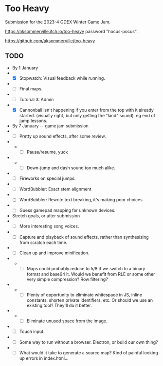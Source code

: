 # Too Heavy

Submission for the 2023-4 GDEX Winter Game Jam.

https://aksommerville.itch.io/too-heavy password "hocus-pocus".

https://github.com/aksommerville/too-heavy

## TODO

- By 1 January
- - [x] Stopwatch: Visual feedback while running.
- - [ ] Final maps.
- - [ ] Tutorial 3: Admin
- - [x] Cannonball isn't happening if you enter from the top with it already started. (visually right, but only getting the "land" sound). eg end of jump lessons.
- By 7 January -- game jam submission
- - [ ] Pretty up sound effects, after some review.
- - - [ ] Pause/resume, yuck
- - - [ ] Down-jump and dash sound too much alike.
- - [ ] Fireworks on special jumps.
- - [ ] WordBubbler: Exact stem alignment
- - [ ] WordBubbler: Rewrite text breaking, it's making poor choices
- - [ ] Guess gamepad mapping for unknown devices.
- Stretch goals, or after submission
- - [ ] More interesting song voices.
- - [ ] Capture and playback of sound effects, rather than synthesizing from scratch each time.
- - [ ] Clean up and improve minification.
- - - [ ] Maps could probably reduce to 5/8 if we switch to a binary format and base64 it. Would we benefit from RLE or some other very simple compression? Row filtering?
- - - [ ] Plenty of opportunity to eliminate whitespace in JS, inline constants, shorten private identifiers, etc. Or should we use an existing tool? They'll do it better.
- - - [ ] Eliminate unused space from the image.
- - [ ] Touch input.
- - [ ] Some way to run without a browser. Electron, or build our own thing?
- - [ ] What would it take to generate a source map? Kind of painful looking up errors in index.html...
